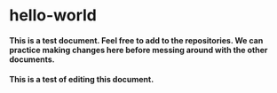 # hello-world
#### This is a test document. Feel free to add to the repositories. We can practice making changes here before messing around with the other documents. 

#### This is a test of editing this document. 
